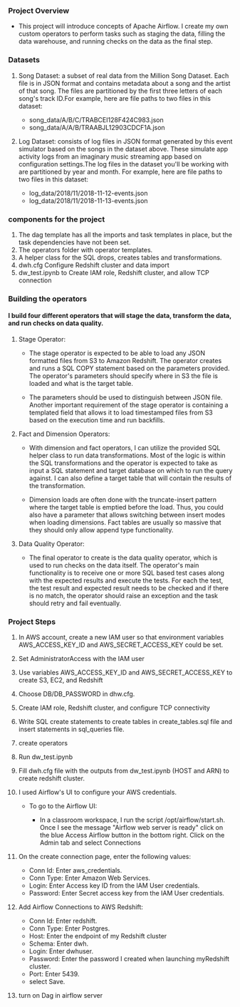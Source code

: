 ### Project Overview

- This project will introduce concepts of Apache Airflow. I create my own custom operators to perform tasks such as staging the data, filling the data warehouse, and running checks on the data as the final step.

### Datasets

1. Song Dataset: a subset of real data from the Million Song Dataset. Each file is in JSON format and contains metadata about a song and the artist of that song. The files are partitioned by the first three letters of each song's track ID.For example, here are file paths to two files in this dataset:
    - song_data/A/B/C/TRABCEI128F424C983.json
    - song_data/A/A/B/TRAABJL12903CDCF1A.json

2. Log Dataset: consists of log files in JSON format generated by this event simulator based on the songs in the dataset above. These simulate app activity logs from an imaginary music streaming app based on configuration settings.The log files in the dataset you'll be working with are partitioned by year and month. For example, here are file paths to two files in this dataset:
    - log_data/2018/11/2018-11-12-events.json
    - log_data/2018/11/2018-11-13-events.json


### components for the project
1. The dag template has all the imports and task templates in place, but the task dependencies have not been set.
2. The operators folder with operator templates.
3. A helper class for the SQL drops, creates tables and transformations.
4. dwh.cfg Configure Redshift cluster and data import
5. dw_test.ipynb to Create IAM role, Redshift cluster, and allow TCP connection

### Building the operators

#### I build four different operators that will stage the data, transform the data, and run checks on data quality.

1. Stage Operator:
    - The stage operator is expected to be able to load any JSON formatted files from S3 to Amazon Redshift. The operator creates and runs a SQL COPY statement based on the parameters provided. The operator's parameters should specify where in S3 the file is loaded and what is the target table.

    - The parameters should be used to distinguish between JSON file. Another important requirement of the stage operator is containing a templated field that allows it to load timestamped files from S3 based on the execution time and run backfills.

2. Fact and Dimension Operators:
    - With dimension and fact operators, I can utilize the provided SQL helper class to run data transformations. Most of the logic is within the SQL transformations and the operator is expected to take as input a SQL statement and target database on which to run the query against. I can also define a target table that will contain the results of the transformation.

    - Dimension loads are often done with the truncate-insert pattern where the target table is emptied before the load. Thus, you could also have a parameter that allows switching between insert modes when loading dimensions. Fact tables are usually so massive that they should only allow append type functionality.

3. Data Quality Operator:
    - The final operator to create is the data quality operator, which is used to run checks on the data itself. The operator's main functionality is to receive one or more SQL based test cases along with the expected results and execute the tests. For each the test, the test result and expected result needs to be checked and if there is no match, the operator should raise an exception and the task should retry and fail eventually.

### Project Steps

1. In AWS account, create a new IAM user so that environment variables AWS_ACCESS_KEY_ID and AWS_SECRET_ACCESS_KEY could be set.
2. Set AdministratorAccess with the IAM user
3. Use variables AWS_ACCESS_KEY_ID and AWS_SECRET_ACCESS_KEY to create  S3, EC2, and Redshift
4. Choose DB/DB_PASSWORD in dhw.cfg.
5. Create IAM role, Redshift cluster, and configure TCP connectivity
6. Write SQL create statements to create tables in create_tables.sql file and insert statements in sql_queries file.
7. create operators
8. Run dw_test.ipynb
9. Fill dwh.cfg file with the outputs from dw_test.ipynb (HOST and ARN) to create redshift cluster.
10. I used Airflow's UI to configure your AWS credentials.

    - To go to the Airflow UI:

        - In a classroom workspace, I run the script /opt/airflow/start.sh. Once I see the message "Airflow web server is ready" click on the blue Access Airflow button in the bottom right.
Click on the Admin tab and select Connections

11. On the create connection page, enter the following values:
    - Conn Id: Enter aws_credentials.
    - Conn Type: Enter Amazon Web Services.
    - Login: Enter Access key ID from the IAM User credentials.
    - Password: Enter Secret access key from the IAM User credentials.

12. Add Airflow Connections to AWS Redshift:
    - Conn Id: Enter redshift.
    - Conn Type: Enter Postgres.
    - Host: Enter the endpoint of my Redshift cluster
    - Schema: Enter dwh. 
    - Login: Enter dwhuser.
    - Password: Enter the password I created when launching myRedshift cluster.
    - Port: Enter 5439. 
    - select Save.

13. turn on Dag in airflow server
 









